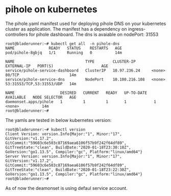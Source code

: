 # pihole on kubernetes

The pihole.yaml manifest used for deploying pihole DNS on your kubernetes cluster as application. The manifest has a dependency on ingress-controllers for pihole dashboard. The dns is avaiable on nodePort: 31553

```
root@bladerunner:~# kubectl get all  -n pihole-dns
NAME               READY   STATUS    RESTARTS   AGE
pod/pihole-8gbjq   1/1     Running   0          14m

NAME                               TYPE        CLUSTER-IP       EXTERNAL-IP   PORT(S)                     AGE
service/pihole-service-dashboard   ClusterIP   10.97.236.24     <none>        80/TCP                      14m
service/pihole-service-dns         NodePort    10.100.216.108   <none>        53:31553/TCP,53:31553/UDP   14m

NAME                    DESIRED   CURRENT   READY   UP-TO-DATE   AVAILABLE   NODE SELECTOR   AGE
daemonset.apps/pihole   1         1         1       1            1           <none>          14m
root@bladerunner:~#
```
The yamls are tested in below kubernetes version:
```
root@bladerunner:~# kubectl version
Client Version: version.Info{Major:"1", Minor:"17", GitVersion:"v1.17.2", GitCommit:"59603c6e503c87169aea6106f57b9f242f64df89", GitTreeState:"clean", BuildDate:"2020-01-18T23:30:10Z", GoVersion:"go1.13.5", Compiler:"gc", Platform:"linux/amd64"}
Server Version: version.Info{Major:"1", Minor:"17", GitVersion:"v1.17.2", GitCommit:"59603c6e503c87169aea6106f57b9f242f64df89", GitTreeState:"clean", BuildDate:"2020-01-18T23:22:30Z", GoVersion:"go1.13.5", Compiler:"gc", Platform:"linux/amd64"}
root@bladerunner:~#
```
As of now the deamonset is using defaul service account.
